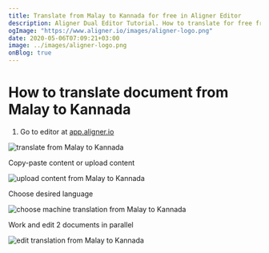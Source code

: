 ```yaml
---
title: Translate from Malay to Kannada for free in Aligner Editor
description: Aligner Dual Editor Tutorial. How to translate for free from Malay to Kannada. Aligner is multilingual document management platform. 
ogImage: "https://www.aligner.io/images/aligner-logo.png"
date: 2020-05-06T07:09:21+03:00
image: ../images/aligner-logo.png
onBlog: true
---
```


# How to translate document from Malay to Kannada

1. Go to editor at [app.aligner.io](https://app.aligner.io "Aligner App web page")

![translate from Malay to Kannada](../aligner-blank-editor.png "translate from Malay to Kannada")

Copy-paste content or upload content

![upload content from Malay to Kannada](../aligner-uploaded-document.png "upload content from Malay to Kannada")

Choose desired language

![choose machine translation from Malay to Kannada](../aligner-language-dropdown.png "choose machine translation from Malay to Kannada")

Work and edit 2 documents in parallel

![edit translation from Malay to Kannada](../aligner-double-sitded-editor.png "edit translation from Malay to Kannada")

